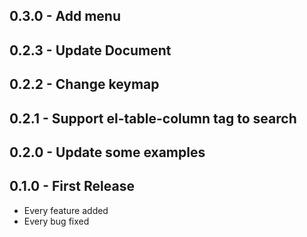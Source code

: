 ## 0.3.0 - Add menu

## 0.2.3 - Update Document

## 0.2.2 - Change keymap

## 0.2.1 - Support el-table-column tag to search

## 0.2.0 - Update some examples

## 0.1.0 - First Release
* Every feature added
* Every bug fixed
